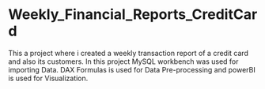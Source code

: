 # Weekly_Financial_Reports_CreditCard
This a  project where i created a weekly transaction report  of a credit card and also its customers. In this project MySQL workbench was used for importing Data. DAX Formulas is used for Data Pre-processing and powerBI is used for Visualization. 
